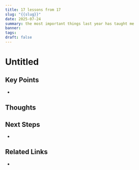 ```yaml
---
title: 17 lessons from 17
slug: "{{slug}}"
date: 2025-07-24
summary: the most important things last year has taught me
banner: 
tags: 
draft: false
---
```


# Untitled

## Key Points

- 

## Thoughts

## Next Steps

- 

## Related Links

- 